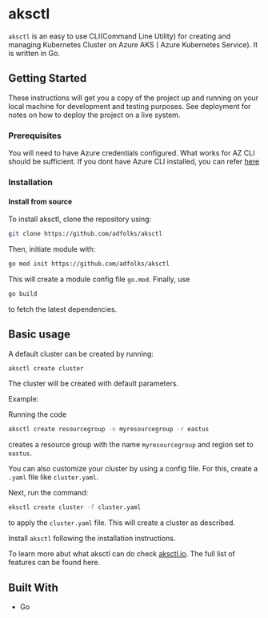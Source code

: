 # aksctl

 `aksctl` is an easy to use CLI(Command Line Utility) for creating and managing Kubernetes Cluster on Azure AKS ( Azure Kubernetes Service). It is written in Go.

## Getting Started

These instructions will get you a copy of the project up and running on your local machine for development and testing purposes. See deployment for notes on how to deploy the project on a live system.

### Prerequisites

You will need to have Azure credentials configured. What works for AZ CLI should be sufficient. If you dont have Azure CLI installed, you can refer [here](https://docs.microsoft.com/en-us/cli/azure/install-azure-cli?view=azure-cli-latest)


### Installation

#### Install from source
To install aksctl, clone the repository using:
```bash
git clone https://github.com/adfolks/aksctl
```
Then, initiate module with:
```bash
go mod init https://github.com/adfolks/aksctl
```
This will create a module config file `go.mod`.
Finally, use
```bash
go build
```
to fetch the latest dependencies.

## Basic usage
A default cluster can be created by running:
```bash
aksctl create cluster
```
The cluster will be created with default parameters.

Example:

Running the code 
```bash
aksctl create resourcegroup -n myresourcegroup -r eastus
```
creates a resource group with the name `myresourcegroup` and region set to `eastus`.

You can also customize your cluster by using a config file. 
For this, create a `.yaml` file like `cluster.yaml`.

Next, run the command:
```bash
eksctl create cluster -f cluster.yaml
```
to apply the `cluster.yaml` file.
This will create a cluster as described.

Install `aksctl` following the installation instructions.

To learn more abut what aksctl can do check [aksctl.io](https://www.aksctl.com). The full list of features can be found here.

## Built With
* Go